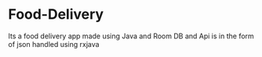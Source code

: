 # Food-Delivery

Its a food delivery app made using Java and Room DB
and Api is in the form of json
handled using rxjava
